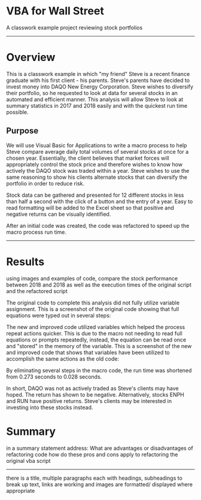 # VBA for Wall Street
A classwork example project reviewing stock portfolios

---

# Overview
This is a classwork example in which "my friend" Steve is a recent finance graduate with his first client - his parents. Steve's parents have decided to invest money into DAQO New Energy Corporation. Steve wishes to diversify their portfolio, so he requested to look at data for several stocks in an automated and efficient manner. This analysis will allow Steve to look at summary statistics in 2017 and 2018 easily and with the quickest run time possible. 

## Purpose
We will use Visual Basic for Applications to write a macro process to help Steve compare average daily total volumes of several stocks at once for a chosen year. Essentially, the client believes that market forces will appropriately control the stock price and therefore wishes to know how actively the DAQO stock was traded within a year. Steve wishes to use the same reasoning to show his clients alternate stocks that can diversify the portfolio in order to reduce risk. 

Stock data can be gathered and presented for 12 different stocks in less than half a second with the click of a button and the entry of a year. Easy to read formatting will be added to the Excel sheet so that positive and negative returns can be visually identified. 

After an initial code was created, the code was refactored to speed up the macro process run time. 

---

# Results
using images and examples of code, compare the stock performance between 2018 and 2018 as well as the execution times of the original script and the refactored script

The original code to complete this analysis did not fully utilize variable assignment. This is a screenshot of the original code showing that full equations were typed out in several steps:

The new and improved code utilized variables which helped the process repeat actions quicker. This is due to the macro not needing to read full equations or prompts repeatedly, instead, the equation can be read once and "stored" in the memory of the variable. This is a screenshot of the new and improved code that shows that variables have been utilized to accomplish the same actions as the old code:

By eliminating several steps in the macro code, the run time was shortened from 0.273 seconds to 0.028 seconds. 

In short, DAQO was not as actively traded as Steve's clients may have hoped. The return has shown to be negative. Alternatively, stocks ENPH and RUN have positive returns. Steve's clients may be interested in investing into these stocks instead. 

# Summary
in a summary statement address:
 What are advantages or disadvantages of refactoring code
 how do these pros and cons apply to refactoring the original vba script
 
 ---

there is a title, multiple paragraphs each with headings, subheadings to break up text, links are working and images are formatted/ displayed where appropriate
 
 
